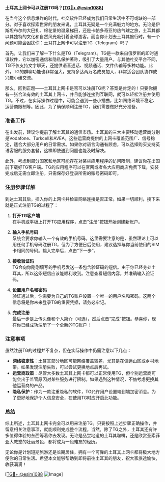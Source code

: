 **土耳其上网卡可以注册TG吗？[[TG💪+ @esim1088](https://t.me/s/esim1088)]**

在当今这个信息爆炸的时代，社交软件已经成为我们日常生活中不可或缺的一部分。对于喜欢探索世界的朋友来说，土耳其无疑是一个充满魅力的地方。无论是伊斯坦布尔的大巴扎、棉花堡的温泉梯田，还是卡帕多奇亚的热气球之旅，土耳其都以其独特的文化和自然风光吸引着全球游客。而当你计划去土耳其旅行时，有一个问题可能会困扰你：土耳其上网卡可以注册TG（Telegram）吗？

首先，让我们来了解一下什么是TG（Telegram）。TG是一款来自俄罗斯的即时通讯软件，它以加密通信和隐私保护著称，吸引了大量用户。与其他社交平台不同，TG不仅支持文字聊天，还提供语音通话、视频通话、文件传输等多种功能。此外，TG的群聊功能也非常强大，支持多达两万名成员加入，非常适合团队协作或兴趣小组交流。

那么，回到正题——土耳其上网卡是否可以注册TG呢？答案是肯定的！只要你拥有一张合法有效的土耳其上网卡，并且能够连接到互联网，就可以轻松注册并使用TG。不过，在实际操作过程中，可能会遇到一些小插曲，比如网络环境不稳定、运营商限制等。因此，为了确保顺利注册TG，我们需要做好充分准备。

### 准备工作

在出发前，建议你提前了解土耳其的通信市场。土耳其的三大主要移动运营商分别是Vodafone、Turkcell和AVEA。这些运营商提供的上网卡覆盖范围广、信号稳定，适合大部分用户的日常需求。如果你对语言沟通有顾虑，可以选择购买支持英语客服的服务套餐，这样即使遇到问题也能及时解决。

此外，考虑到部分国家和地区可能存在对某些应用程序的访问限制，建议你在出国前下载好TG客户端。TG的应用程序可以在官网或者各大应用商店免费下载，安装完成后无需立即注册，只需保存好登录所需的账号密码即可。

### 注册步骤详解

到达土耳其后，插入你的上网卡并检查网络连接是否正常。如果一切顺利，接下来就是正式注册TG的过程了：

1. **打开TG客户端**  
   在手机或平板上打开TG应用程序，点击“注册”按钮开始创建新账户。

2. **输入手机号码**  
   系统会要求你输入一个有效的手机号码。这里需要注意的是，虽然理论上可以用任何手机号码注册TG，但为了方便日后使用，建议选择与你当前使用的SIM卡相同的号码。输入完毕后，点击“下一步”。

3. **接收验证码**  
   TG会向你刚刚填写的手机号发送一条包含验证码的短信。由于你已经身处土耳其，所以这条短信应该能顺利收到。注意查看短信内容，并准确输入验证码。

4. **设置用户名和密码**  
   验证通过后，你需要为自己的TG账户设置一个唯一的用户名和密码。这两个信息将是你未来登录TG的重要凭据，请务必牢记。

5. **完成注册**  
   最后一步是上传头像和个人简介（可选），然后点击“完成”按钮。恭喜你，现在你已经成功注册了一个全新的TG账户！

### 注意事项

虽然注册TG的过程并不复杂，但在实际操作中仍需注意以下几点：

- **网络稳定性**：土耳其部分地区可能网络覆盖较差，尤其是在偏远山区或乡村地带。如果发现注册失败，可以尝试更换地点后再试。
- **运营商政策**：尽管大多数土耳其上网卡都可以正常使用TG，但个别运营商可能会出于监管原因对某些服务进行限制。如果遇到这种情况，不妨考虑更换其他运营商的产品。
- **隐私保护**：作为一款注重隐私的软件，TG允许用户设置端到端加密消息。为了更好地保护个人信息安全，在使用TG时应开启此功能。

### 总结

综上所述，土耳其上网卡完全可以用来注册TG。只要按照上述步骤正确操作，并留意相关注意事项，就能顺利完成整个流程。当然，除了TG之外，土耳其还有许多值得体验的东西等着你去发现。无论是品尝地道的土耳其咖啡，还是欣赏圣索菲亚大教堂的壮丽景色，都将成为一段难忘的经历。

无论你是计划短期旅游还是长期居住，拥有一个可靠的土耳其上网卡都将极大地方便你的日常生活。希望本文能够帮助到即将前往土耳其的朋友，祝大家旅途愉快，收获满满！

[[TG💪+ @esim1088](https://t.me/s/esim1088) ![Image](https://i.postimg.cc/4NQfJmqS/Snipaste-2025-05-13-00-14-12.png)]